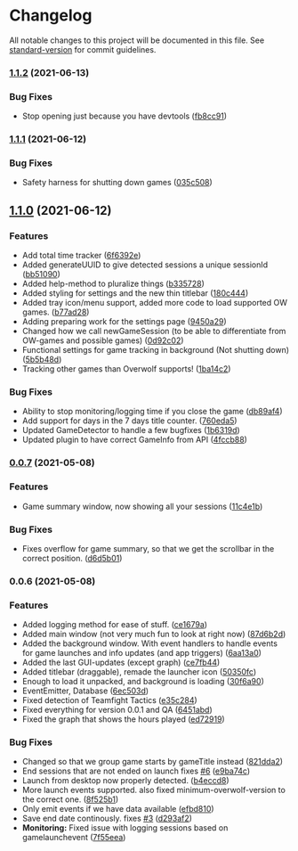 # Changelog

All notable changes to this project will be documented in this file. See [standard-version](https://github.com/conventional-changelog/standard-version) for commit guidelines.

### [1.1.2](https://github.com/itssimple/overwolf-game-time-tracker/compare/v1.1.1...v1.1.2) (2021-06-13)


### Bug Fixes

* Stop opening just because you have devtools ([fb8cc91](https://github.com/itssimple/overwolf-game-time-tracker/commit/fb8cc915e5a5caa9781e714674881f3b731ddaa7))

### [1.1.1](https://github.com/itssimple/overwolf-game-time-tracker/compare/v1.1.0...v1.1.1) (2021-06-12)


### Bug Fixes

* Safety harness for shutting down games ([035c508](https://github.com/itssimple/overwolf-game-time-tracker/commit/035c508335f045d7ccaa357003b1bef2817c70e4))

## [1.1.0](https://github.com/itssimple/overwolf-game-time-tracker/compare/v0.0.7...v1.1.0) (2021-06-12)


### Features

* Add total time tracker ([6f6392e](https://github.com/itssimple/overwolf-game-time-tracker/commit/6f6392e5687f60ab69ef85191a6b83de932777aa))
* Added generateUUID to give detected sessions a unique sessionId ([bb51090](https://github.com/itssimple/overwolf-game-time-tracker/commit/bb5109085657efad1dfdb52b05b079c8b71c8c2c))
* Added help-method to pluralize things ([b335728](https://github.com/itssimple/overwolf-game-time-tracker/commit/b335728d9ebb71594e3652be4dd4cf8e599b958e))
* Added styling for settings and the new thin titlebar ([180c444](https://github.com/itssimple/overwolf-game-time-tracker/commit/180c444f7af02d25362c15e658d30f221202aeeb))
* Added tray icon/menu support, added more code to load supported OW games. ([b77ad28](https://github.com/itssimple/overwolf-game-time-tracker/commit/b77ad28407562a718915c005e06aa97cc27e3f94))
* Adding preparing work for the settings page ([9450a29](https://github.com/itssimple/overwolf-game-time-tracker/commit/9450a299b354a0e3d4a2e9f7d22f311bc076aa90))
* Changed how we call newGameSession (to be able to differentiate from OW-games and possible games) ([0d92c02](https://github.com/itssimple/overwolf-game-time-tracker/commit/0d92c02b4c690431cfe875c36adbb2171f0794ce))
* Functional settings for game tracking in background (Not shutting down) ([5b5b48d](https://github.com/itssimple/overwolf-game-time-tracker/commit/5b5b48d64ce1b14fc86833cc649feb3847df7197))
* Tracking other games than Overwolf supports! ([1ba14c2](https://github.com/itssimple/overwolf-game-time-tracker/commit/1ba14c22c2dc51d3a705764f667aa6ca27b16989))


### Bug Fixes

* Ability to stop monitoring/logging time if you close the game ([db89af4](https://github.com/itssimple/overwolf-game-time-tracker/commit/db89af4e2f70779bb480b7ac33dee16574ef63f6))
* Add support for days in the 7 days title counter. ([760eda5](https://github.com/itssimple/overwolf-game-time-tracker/commit/760eda51b3eee30aa2ddd575ca94b75c69878456))
* Updated GameDetector to handle a few bugfixes ([1b6319d](https://github.com/itssimple/overwolf-game-time-tracker/commit/1b6319d6d115980b7d74f76d93341abcd99c1b59))
* Updated plugin to have correct GameInfo from API ([4fccb88](https://github.com/itssimple/overwolf-game-time-tracker/commit/4fccb888c5906db16b423b91de50989810ee283d))

### [0.0.7](https://github.com/itssimple/overwolf-game-time-tracker/compare/v0.0.6...v0.0.7) (2021-05-08)


### Features

* Game summary window, now showing all your sessions ([11c4e1b](https://github.com/itssimple/overwolf-game-time-tracker/commit/11c4e1b62b616c590f877e9036e5cdd0a103d3eb))


### Bug Fixes

* Fixes overflow for game summary, so that we get the scrollbar in the correct position. ([d6d5b01](https://github.com/itssimple/overwolf-game-time-tracker/commit/d6d5b0164f051dc93fe7e4cb5eacfcb2cad07712))

### 0.0.6 (2021-05-08)


### Features

* Added logging method for ease of stuff. ([ce1679a](https://github.com/itssimple/overwolf-game-time-tracker/commit/ce1679aaf00908e1a86770f94beb695e2982ef76))
* Added main window (not very much fun to look at right now) ([87d6b2d](https://github.com/itssimple/overwolf-game-time-tracker/commit/87d6b2d5f75787f6e18035ea9dd5dab21ecb608a))
* Added the background window. With event handlers to handle events for game launches and info updates (and app triggers) ([6aa13a0](https://github.com/itssimple/overwolf-game-time-tracker/commit/6aa13a0e5388e9b7a3bb043df8b3a061a45f9c18))
* Added the last GUI-updates (except graph) ([ce7fb44](https://github.com/itssimple/overwolf-game-time-tracker/commit/ce7fb44032098089b94f4738b170805602c86947))
* Added titlebar (draggable), remade the launcher icon ([50350fc](https://github.com/itssimple/overwolf-game-time-tracker/commit/50350fc3c2fac2c42958a91b99a1cc68631bbbf4))
* Enough to load it unpacked, and background is loading ([30f6a90](https://github.com/itssimple/overwolf-game-time-tracker/commit/30f6a907381e4f8f978198a88910edaff0017619))
* EventEmitter, Database ([6ec503d](https://github.com/itssimple/overwolf-game-time-tracker/commit/6ec503defe019cfff8373d373e9f72989f8d956f))
* Fixed detection of Teamfight Tactics ([e35c284](https://github.com/itssimple/overwolf-game-time-tracker/commit/e35c284556c2b8c88e992e4264ae9db052f4a551))
* Fixed everything for version 0.0.1 and QA ([6451abd](https://github.com/itssimple/overwolf-game-time-tracker/commit/6451abdeab75f53d70589f0ca38406873d16c437))
* Fixed the graph that shows the hours played ([ed72919](https://github.com/itssimple/overwolf-game-time-tracker/commit/ed72919d356a2d12d30bde8db0247a7cf2364448))


### Bug Fixes

* Changed so that we group game starts by gameTitle instead ([821dda2](https://github.com/itssimple/overwolf-game-time-tracker/commit/821dda26735505cc154f9db913c6c552bbfe69bf))
* End sessions that are not ended on launch fixes [#6](https://github.com/itssimple/overwolf-game-time-tracker/issues/6) ([e9ba74c](https://github.com/itssimple/overwolf-game-time-tracker/commit/e9ba74ca5eeabddc2145e93a7ab523b97db57fc5))
* Launch from desktop now properly detected. ([b4eccd8](https://github.com/itssimple/overwolf-game-time-tracker/commit/b4eccd8bb1c5d3ee1a3ce3a36128cf2ce8cc1385))
* More launch events supported. also fixed minimum-overwolf-version to the correct one. ([8f525b1](https://github.com/itssimple/overwolf-game-time-tracker/commit/8f525b1450420b20b552b19c47370d5d81601d33))
* Only emit events if we have data available ([efbd810](https://github.com/itssimple/overwolf-game-time-tracker/commit/efbd810559cc54e71666427bae97b97346921efa))
* Save end date continously. fixes [#3](https://github.com/itssimple/overwolf-game-time-tracker/issues/3) ([d293af2](https://github.com/itssimple/overwolf-game-time-tracker/commit/d293af2a48a6eb1babfafd766ef66f61c78133b9))
* **Monitoring:** Fixed issue with logging sessions based on gamelaunchevent ([7f55eea](https://github.com/itssimple/overwolf-game-time-tracker/commit/7f55eea4afb5c32b4e27f4072797da1b00f6e60c))
